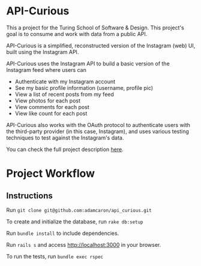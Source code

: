 # API-Curious

This a project for the Turing School of Software & Design. This project's goal is to consume and work with data from a public API.

API-Curious is a simplified, reconstructed version of the Instagram (web) UI, built using the Instagram API.

API-Curious uses the Instagram API to build a basic version of the Instagram feed where users can
 - Authenticate with my Instagram account
 - See my basic profile information (username, profile pic)
 - View a list of recent posts from my feed
 - View photos for each post
 - View comments for each post
 - View like count for each post

API-Curious also works with the OAuth protocol to authenticate users with the third-party provider (in this case, Instagram), and uses various testing techniques to test against the Instagram's data.

You can check the full project description [here](https://github.com/turingschool/lesson_plans/blob/master/ruby_03-professional_rails_applications/apicurious.md#technical-expectations).


# Project Workflow


## Instructions

Run `git clone git@github.com:adamcaron/api_curious.git`

To create and initialize the database, run `rake db:setup`

Run `bundle install` to include dependencies.

Run `rails s` and access [http://localhost:3000](http://localhost:3000) in your browser.

To run the tests, run `bundle exec rspec`

